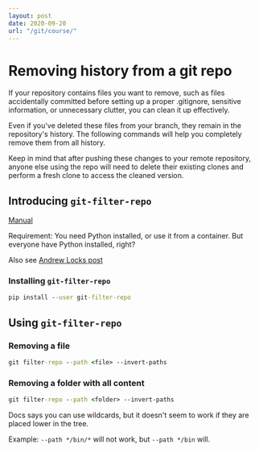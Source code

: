 ```yaml
---
layout: post
date: 2020-09-20
url: "/git/course/"
---
```


# Removing history from a git repo

If your repository contains files you want to remove, such as files accidentally committed before setting up a proper .gitignore, sensitive information, or unnecessary clutter, you can clean it up effectively.

Even if you've deleted these files from your branch, they remain in the repository's history. The following commands will help you completely remove them from all history.

Keep in mind that after pushing these changes to your remote repository, anyone else using the repo will need to delete their existing clones and perform a fresh clone to access the cleaned version.

## Introducing `git-filter-repo`

[Manual](https://htmlpreview.github.io/?https://github.com/newren/git-filter-repo/blob/docs/html/git-filter-repo.html)

Requirement:  You need Python installed, or use it from a container.  But everyone have Python installed, right?

Also see [Andrew Locks post](https://andrewlock.net/rewriting-git-history-simply-with-git-filter-repo/)

### Installing `git-filter-repo`

```cmd
pip install --user git-filter-repo
```

## Using `git-filter-repo`

### Removing a file

```cmd
git filter-repo --path <file> --invert-paths
```

### Removing a folder with all content

```cmd
git filter-repo --path <folder> --invert-paths
```

Docs says you can use wildcards, but it doesn't seem to work if they are placed lower in the tree.

Example: `--path */bin/*` will not work, but `--path */bin` will.





